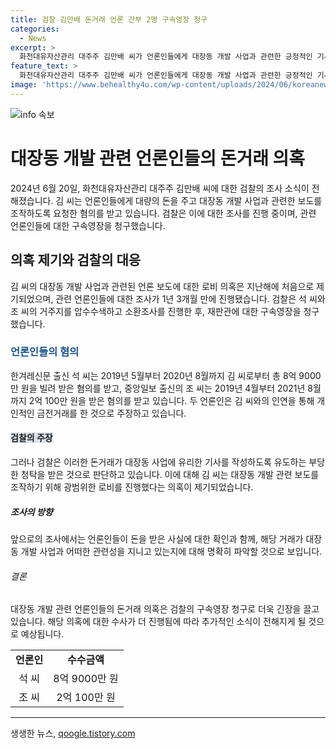 ```yaml
---
title: 검찰 김만배 돈거래 언론 간부 2명 구속영장 청구
categories:
  - News
excerpt: >
  화천대유자산관리 대주주 김만배 씨가 언론인들에게 대장동 개발 사업과 관련한 긍정적인 기사를 작성하도록 돈을 건네준 혐의로 검찰이 전직 언론인들에 대한 구속영장을 청구했다. 한겨레신문 출신 석 모 씨는 8억 9000만 원을, 중앙일보 출신 조 모 씨는 2억 100만 원을 김 씨로부터 받았다는 것으로 드러났다. 검찰은 이들이 대장동 사업에 유리한 기사를 작성하도록 부정적인 청탁을 받았다고 의심하고 있다. 김 씨의 대장동 관련 로비 의혹은 1년 3개월 만에 석씨와 조씨의 주거지 압수수색과 소환조사를 통해 확대되고 있다.
feature_text: >
  화천대유자산관리 대주주 김만배 씨가 언론인들에게 대장동 개발 사업과 관련한 긍정적인 기사를 작성하도록 돈을 건네준 혐의로 검찰이 전직 언론인들에 대한 구속영장을 청구했다. 한겨레신문 출신 석 모 씨는 8억 9000만 원을, 중앙일보 출신 조 모 씨는 2억 100만 원을 김 씨로부터 받았다는 것으로 드러났다. 검찰은 이들이 대장동 사업에 유리한 기사를 작성하도록 부정적인 청탁을 받았다고 의심하고 있다. 김 씨의 대장동 관련 로비 의혹은 1년 3개월 만에 석씨와 조씨의 주거지 압수수색과 소환조사를 통해 확대되고 있다.
image: 'https://www.behealthy4u.com/wp-content/uploads/2024/06/koreanews.jpg'
---
```


<p><img src="https://www.behealthy4u.com/wp-content/uploads/2024/06/koreanews.jpg" alt="info 속보" /></p>

<h1>대장동 개발 관련 언론인들의 돈거래 의혹</h1>

<p data-ke-size="size16">2024년 6월 20일, 화천대유자산관리 대주주 김만배 씨에 대한 검찰의 조사 소식이 전해졌습니다. 김 씨는 언론인들에게 대량의 돈을 주고 대장동 개발 사업과 관련한 보도를 조작하도록 요청한 혐의를 받고 있습니다. 검찰은 이에 대한 조사를 진행 중이며, 관련 언론인들에 대한 구속영장을 청구했습니다.</p>

<h2>의혹 제기와 검찰의 대응</h2>

<p data-ke-size="size16">김 씨의 대장동 개발 사업과 관련된 언론 보도에 대한 로비 의혹은 지난해에 처음으로 제기되었으며, 관련 언론인들에 대한 조사가 1년 3개월 만에 진행됐습니다. 검찰은 석 씨와 조 씨의 거주지를 압수수색하고 소환조사를 진행한 후, 재판관에 대한 구속영장을 청구했습니다.</p>

<h3><b><span style="color: #1a5490;">언론인들의 혐의</span></b></h3>

<p data-ke-size="size16">한겨레신문 출신 석 씨는 2019년 5월부터 2020년 8월까지 김 씨로부터 총 8억 9000만 원을 빌려 받은 혐의를 받고, 중앙일보 출신의 조 씨는 2019년 4월부터 2021년 8월까지 2억 100만 원을 받은 혐의를 받고 있습니다. 두 언론인은 김 씨와의 인연을 통해 개인적인 금전거래를 한 것으로 주장하고 있습니다.</p>

<h4><b><span style="background-color: #21538527;">검찰의 주장</span></b></h4>

<p data-ke-size="size16">그러나 검찰은 이러한 돈거래가 대장동 사업에 유리한 기사를 작성하도록 유도하는 부당한 청탁을 받은 것으로 판단하고 있습니다. 이에 대해 김 씨는 대장동 개발 관련 보도를 조작하기 위해 광범위한 로비를 진행했다는 의혹이 제기되었습니다.</p>

<h5><b>조사의 방향</b></h5>

<p data-ke-size="size16">앞으로의 조사에서는 언론인들이 돈을 받은 사실에 대한 확인과 함께, 해당 거래가 대장동 개발 사업과 어떠한 관련성을 지니고 있는지에 대해 명확히 파악할 것으로 보입니다.</p>

<h6>결론</h6>

<p data-ke-size="size16">대장동 개발 관련 언론인들의 돈거래 의혹은 검찰의 구속영장 청구로 더욱 긴장을 끌고 있습니다. 해당 의혹에 대한 수사가 더 진행됨에 따라 추가적인 소식이 전해지게 될 것으로 예상됩니다.</p>

<table>
    <tr>
        <td style="text-align: center; height: 17px;"><b>언론인</b></td>
        <td style="text-align: center; height: 17px;"><b>수수금액</b></td>
    </tr>
    <tr>
        <td style="text-align: center; height: 17px;">석 씨</td>
        <td style="text-align: center; height: 17px;">8억 9000만 원</td>
    </tr>
    <tr>
        <td style="text-align: center; height: 17px;">조 씨</td>
        <td style="text-align: center; height: 17px;">2억 100만 원</td>
    </tr>
</table>

<p><hr></p>
생생한 뉴스, <a href="https://qoogle.tistory.com" rel="dofollow">qoogle.tistory.com</a>


